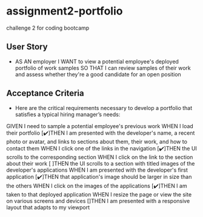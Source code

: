 # assignment2-portfolio
challenge 2 for coding bootcamp

## User Story
* AS AN employer
I WANT to view a potential employee's deployed portfolio of work samples
SO THAT I can review samples of their work and assess whether they're a good candidate for an open position

## Acceptance Criteria
* Here are the critical requirements necessary to develop a portfolio that satisfies a typical hiring manager’s needs:

GIVEN I need to sample a potential employee's previous work
WHEN I load their portfolio
[✔️]THEN I am presented with the developer's name, a recent photo or avatar, and links to sections about them, their work, and how to contact them
WHEN I click one of the links in the navigation
[✔️]THEN the UI scrolls to the corresponding section
WHEN I click on the link to the section about their work
[  ]THEN the UI scrolls to a section with titled images of the developer's applications
WHEN I am presented with the developer's first application
[✔️]THEN that application's image should be larger in size than the others
WHEN I click on the images of the applications
[✔️]THEN I am taken to that deployed application
WHEN I resize the page or view the site on various screens and devices
[]THEN I am presented with a responsive layout that adapts to my viewport